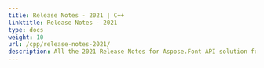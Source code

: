 ```yaml
---
title: Release Notes - 2021 | C++
linktitle: Release Notes - 2021
type: docs
weight: 10
url: /cpp/release-notes-2021/
description: All the 2021 Release Notes for Aspose.Font API solution for C++ are collected in this chapter of the documentation divided by the versions.
---
```

